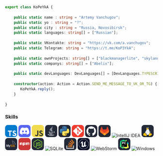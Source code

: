```typescript
export class KoPeYkA {

    public static name : string = "Artemy Vanchugov";
    public static yo : string = "?";
    public static city : string = "Russia, Novosibirsk";
    public static languages: string[] = ["Russian"];

    public static VKontakte: string = "https://vk.com/a.vanchugov";
    public static Telegram: string = "https://t.me/KoP3YkA";

    public static ownProjects: string[] = ["blackmanagerlite", "skyland"];
    public static companys: string[] = ["Abelix"];

    public static devLanguages: DevLanguages[] = [DevLanguages.TYPESCRIPT, DevLanguages.JAVA, DevLanguages.JAVASCRIPT, DevLanguages.PYTHON];

    constructor(action: Action = Action.SEND_ME_MESSAGE_TO_VK_OR_TG) {
       KoPeYkA.reply();
    }

}
```

### Skills

<img src="https://github.com/tandpfun/skill-icons/raw/main/icons/TypeScript.svg" width="40" height="40" alt="TypeScript"/>
<img src="https://github.com/tandpfun/skill-icons/raw/main/icons/Discord.svg" width="40" height="40" alt="DiscordJS"/>
<img src="https://github.com/tandpfun/skill-icons/raw/main/icons/JavaScript.svg" width="40" height="40" alt="JavaScript"/>
<img src="https://github.com/tandpfun/skill-icons/raw/main/icons/Java-Dark.svg" width="40" height="40" alt="Java"/>
<img src="https://github.com/tandpfun/skill-icons/raw/main/icons/Python-Dark.svg" width="40" height="40" alt="Python"/>
<img src="https://github.com/tandpfun/skill-icons/raw/main/icons/Git.svg" width="40" height="40" alt="Git"/>
<img src="https://github.com/tandpfun/skill-icons/raw/main/icons/Github-Dark.svg" width="40" height="40" alt="GitHub"/>
<img src="https://github.com/tandpfun/skill-icons/raw/main/icons/GitLab-Dark.svg" width="40" height="40" alt="GitLab"/>
<img src="https://github.com/tandpfun/skill-icons/raw/main/icons/IntelliJIDEA-Dark.svg" width="40" height="40" alt="IntelliJ IDEA"/>
<img src="https://github.com/tandpfun/skill-icons/raw/main/icons/Linux-Dark.svg" width="40" height="40" alt="Linux"/>
<img src="https://github.com/tandpfun/skill-icons/raw/main/icons/MySQL-Dark.svg" width="40" height="40" alt="MySQL"/>
<img src="https://github.com/tandpfun/skill-icons/raw/main/icons/NPM.svg" width="40" height="40" alt="NPM"/>
<img src="https://github.com/tandpfun/skill-icons/raw/main/icons/NodeJS-Dark.svg" width="40" height="40" alt="NodeJS"/>
<img src="https://github.com/tandpfun/skill-icons/raw/main/icons/SQLite-Dark.svg" width="40" height="40" alt="SQLite"/>
<img src="https://github.com/tandpfun/skill-icons/raw/main/icons/StackOverflow-Dark.svg" width="40" height="40" alt="Stack Overflow"/>
<img src="https://github.com/tandpfun/skill-icons/raw/main/icons/UnrealEngine.svg" width="40" height="40" alt="Unreal Engine"/>
<img src="https://github.com/tandpfun/skill-icons/raw/main/icons/WebStorm-Dark.svg" width="40" height="40" alt="WebStorm"/>
<img src="https://github.com/tandpfun/skill-icons/raw/main/icons/PyCharm-Dark.svg" width="40" height="40" alt="PyCharm"/>
<img src="https://github.com/tandpfun/skill-icons/raw/main/icons/Windows-Dark.svg" width="40" height="40" alt="Windows"/>
